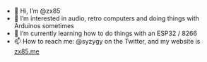 - 👋 Hi, I’m @zx85
- 👀 I’m interested in audio, retro computers and doing things with Arduinos sometimes
- 🌱 I’m currently learning how to do things with an ESP32 / 8266
- 📫 How to reach me: @syzygy on the Twitter, and my website is [zx85.me](https://zx85.me)

<!---
zx85/zx85 is a ✨ special ✨ repository because its `README.md` (this file) appears on your GitHub profile.
You can click the Preview link to take a look at your changes.
--->
